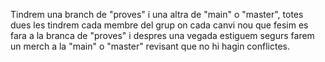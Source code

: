 Tindrem una branch de "proves" i una altra de "main" o "master", totes dues les tindrem cada membre del grup on cada canvi nou que fesim es fara a la branca de "proves" i despres una vegada estiguem segurs farem un merch a la "main" o "master" revisant que no hi hagin conflictes.
